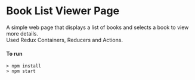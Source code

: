 # Book List Viewer Page

A simple web page that displays a list of books and selects a book to view more details.<br>
Used Redux Containers, Reducers and Actions.

#### To run
```
> npm install
> npm start
```
